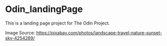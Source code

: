# Odin_landingPage
This is a landing page project for The Odin Project.


Image Source:
https://pixabay.com/photos/landscape-travel-nature-sunset-sky-4254269/

